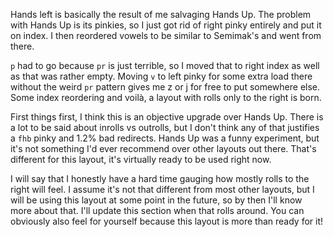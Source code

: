 Hands left is basically the result of me salvaging Hands Up. The problem with Hands Up is its pinkies,
so I just got rid of right pinky entirely and put it on index. I then reordered vowels to be similar to
Semimak's and went from there.

`p` had to go because `pr` is just terrible, so I moved that to right index as
well as that was rather empty. Moving `v` to left pinky for some extra load there without the
weird `pr` pattern gives me z or j for free to put somewhere else. Some index reordering  and voilà,
a layout with rolls only to the right is born.


First things first, I think this is an objective upgrade over Hands Up. There is a lot to be said about
inrolls vs outrolls, but I don't think any of that justifies a `fhb` pinky and 1.2% bad
redirects. Hands Up was a funny experiment, but it's not something I'd ever recommend over other layouts
out there. That's different for this layout, it's virtually ready to be used right now.

I will say that I honestly have a hard time gauging how mostly rolls to the right will feel. I assume
it's not that different from most other layouts, but I will be using this layout at some point in the
future, so by then I'll know more about that. I'll update this section when that rolls around. You can obviously
also feel for yourself because this layout is more than ready for it!
